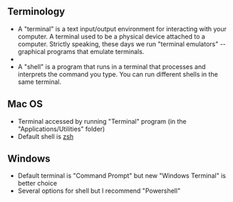 

## Terminology

* A "terminal" is a text input/output environment for interacting with your computer. A terminal used to be a physical device attached to a computer. Strictly speaking, these days we run "terminal emulators" -- graphical programs that emulate terminals.
* 
* A "shell" is a program that runs in a terminal that processes and interprets the command you type. You can run different shells in the same terminal.


## Mac OS

* Terminal accessed by running "Terminal" program (in the "Applications/Utilities" folder)
* Default shell is [zsh](https://www.zsh.org/)

## Windows

* Default terminal is "Command Prompt" but new "Windows Terminal" is better choice
* Several options for  shell but I recommend "Powershell"
  